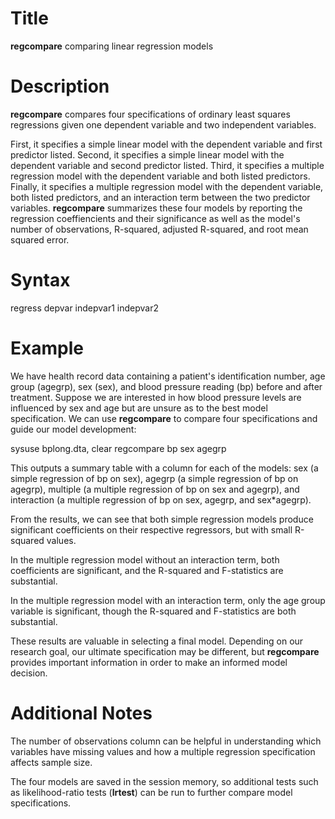 # Title
**regcompare** comparing linear regression models

# Description
**regcompare** compares four specifications of ordinary least squares regressions given one dependent variable and two independent variables. 

First, it specifies a simple linear model with the dependent variable and first predictor listed. Second, it specifies a simple linear model with the dependent variable and second predictor listed. Third, it specifies a multiple regression model with the dependent variable and both listed predictors. Finally, it specifies a multiple regression model with the dependent variable, both listed predictors, and an interaction term between the two predictor variables. **regcompare** summarizes these four models by reporting the regression coeffiencients and their significance as well as the model's number of observations, R-squared, adjusted R-squared, and root mean squared error.

# Syntax
regress depvar indepvar1 indepvar2

# Example
We have health record data containing a patient's identification number, age group (agegrp), sex (sex), and blood pressure reading (bp) before and after treatment. Suppose we are interested in how blood pressure levels are influenced by sex and age but are unsure as to the best model specification. We can use **regcompare** to compare four specifications and guide our model development:

sysuse bplong.dta, clear
regcompare bp sex agegrp

This outputs a summary table with a column for each of the models: sex (a simple regression of bp on sex), agegrp (a simple regression of bp on agegrp), multiple (a multiple regression of bp on sex and agegrp), and interaction (a multiple regression of bp on sex, agegrp, and sex*agegrp).

From the results, we can see that both simple regression models produce significant coefficients on their respective regressors, but with small R-squared values.

In the multiple regression model without an interaction term, both coefficients are significant, and the R-squared and F-statistics are substantial.

In the multiple regression model with an interaction term, only the age group variable is significant, though the R-squared and F-statistics are both substantial.

These results are valuable in selecting a final model. Depending on our research goal, our ultimate specification may be different, but **regcompare** provides important information in order to make an informed model decision.

# Additional Notes
The number of observations column can be helpful in understanding which variables have missing values and how a multiple regression specification affects sample size.

The four models are saved in the session memory, so additional tests such as likelihood-ratio tests (**lrtest**) can be run to further compare model specifications.